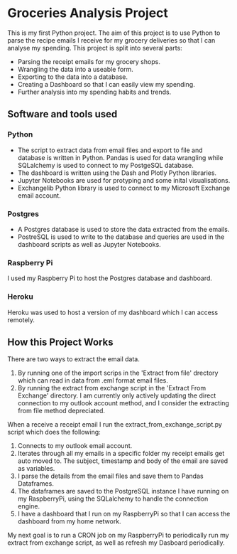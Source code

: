 # Groceries Analysis Project
This is my first Python project. The aim of this project is to use Python to parse the recipe emails I receive for my grocery deliveries so that I can analyse my spending. This project is split into several parts:   
* Parsing the receipt emails for my grocery shops.
* Wrangling the data into a useable form.
* Exporting to the data into a database.
* Creating a Dashboard  so that I can easily view my spending.
* Further analysis into my spending habits and trends.

## Software and tools used
### Python
* The script to extract data from email files and export to file and database is written in Python. Pandas is used for data wrangling while SQLalchemy is used to connect to my PostgeSQL database.
* The dashboard is written using the Dash and Plotly Python libraries.
* Jupyter Notebooks are used for protyping and some inital visualisations.
* Exchangelib Python library is used to connect to my Microsoft Exchange email account.

### Postgres
* A Postgres database is used to store the data extracted from the emails.
* PostreSQL is used to write to the database and queries are used in the dashboard scripts as well as Jupyter Notebooks.

### Raspberry Pi
I used my Raspberry Pi to host the Postgres database and dashboard.

### Heroku
Heroku was used to host a version of my dashboard which I can access remotely.

## How this Project Works
There are two ways to extract the email data. 
1. By running one of the import scrips in the 'Extract from file' drectory which can read in data from .eml format email files.
2. By running the extract from exchange script in the 'Extract From Exchange' directory.
I am currently only actively updating the direct connection to my outlook account method, and I consider the extracting from file method depreciated.

When a receive a receipt email I run the extract_from_exchange_script.py script which does the following:
1. Connects to my outlook email account.
2. Iterates through all my emails in a specific folder my receipt emails get auto moved to. The subject, timestamp and body of the email are saved as variables.
3. I parse the details from the email files and save them to Pandas Dataframes.
4. The dataframes are saved to the PostgreSQL instance I have running on my RaspberryPi, using the SQLalchemy to handle the connection engine.
5. I have a dashboard that I run on my RaspberryPi so that I can access the dashboard from my home network.

My next goal is to run a CRON job on my RaspberryPi to periodically run my extract from exchange script, as well as refresh my Dasboard periodically.
